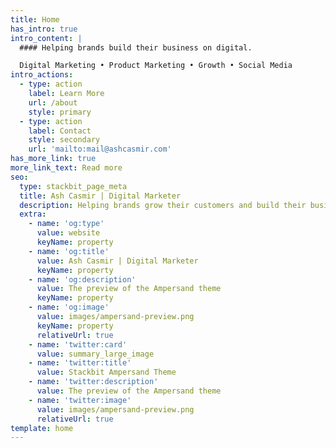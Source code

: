 ```yaml
---
title: Home
has_intro: true
intro_content: |
  #### Helping brands build their business on digital.

  Digital Marketing • Product Marketing • Growth • Social Media
intro_actions:
  - type: action
    label: Learn More
    url: /about
    style: primary
  - type: action
    label: Contact
    style: secondary
    url: 'mailto:mail@ashcasmir.com'
has_more_link: true
more_link_text: Read more
seo:
  type: stackbit_page_meta
  title: Ash Casmir | Digital Marketer
  description: Helping brands grow their customers and build their business online.
  extra:
    - name: 'og:type'
      value: website
      keyName: property
    - name: 'og:title'
      value: Ash Casmir | Digital Marketer
      keyName: property
    - name: 'og:description'
      value: The preview of the Ampersand theme
      keyName: property
    - name: 'og:image'
      value: images/ampersand-preview.png
      keyName: property
      relativeUrl: true
    - name: 'twitter:card'
      value: summary_large_image
    - name: 'twitter:title'
      value: Stackbit Ampersand Theme
    - name: 'twitter:description'
      value: The preview of the Ampersand theme
    - name: 'twitter:image'
      value: images/ampersand-preview.png
      relativeUrl: true
template: home
---
```

